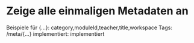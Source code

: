 # Zeige alle einmaligen Metadaten an

Beispiele für {...}: category,moduleId,teacher,title,workspace
Tags: /meta/{...}
implementiert: implementiert

